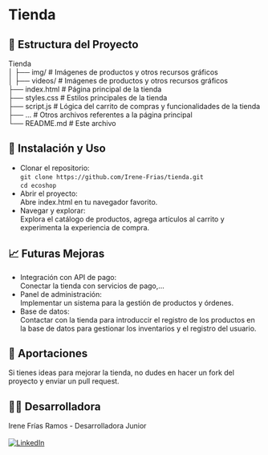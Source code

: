 # Tienda
## 📁 Estructura del Proyecto
Tienda
</br>
│  ├── img/              # Imágenes de productos y otros recursos gráficos
</br>
│  ├── videos/           # Imágenes de productos y otros recursos gráficos
</br>
├── index.html        # Página principal de la tienda
</br>
├── styles.css      # Estilos principales de la tienda
</br>
├── script.js      # Lógica del carrito de compras y funcionalidades de la tienda
</br>
├── ...               # Otros archivos referentes a la página principal
</br>
└── README.md         # Este archivo

## 🚀 Instalación y Uso
- Clonar el repositorio:
  </br>
``` git clone https://github.com/Irene-Frias/tienda.git ```
  </br>
``` cd ecoshop ```
- Abrir el proyecto:
  </br>Abre index.html en tu navegador favorito.
- Navegar y explorar:
  </br> Explora el catálogo de productos, agrega artículos al carrito y experimenta la experiencia de compra.

## 📈 Futuras Mejoras
- Integración con API de pago:
  </br>Conectar la tienda con servicios de pago,...
- Panel de administración:
  </br>Implementar un sistema para la gestión de productos y órdenes.
- Base de datos:
  </br>Contactar con la tienda para introduccir el registro de los productos en la base de datos para gestionar los inventarios y el registro del usuario.

## 📝 Aportaciones
Si tienes ideas para mejorar la tienda, no dudes en hacer un fork del proyecto y enviar un pull request.

## 👩‍💻 Desarrolladora
Irene Frías Ramos - Desarrolladora Junior
<br> </br>
[![LinkedIn](https://img.shields.io/badge/LinkedIn-0077B5?style=for-the-badge&logo=linkedin&logoColor=white)](https://www.linkedin.com/in/IreneFrías/)
